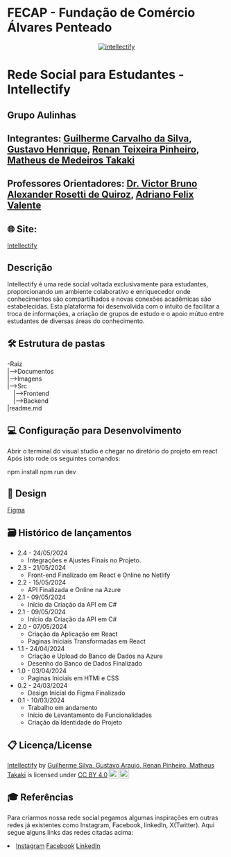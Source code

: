 # FECAP - Fundação de Comércio Álvares Penteado

<p align="center">
<a href= "https://www.fecap.br/"><img src="https://i.ibb.co/Gk77PTm/intellectify.webp" alt="intellectify" border="0" /></a>
</p>

# Rede Social para Estudantes - Intellectify

## Grupo Aulinhas

## Integrantes: <a href="https://github.com/deGuicS">Guilherme Carvalho da Silva</a>, <a href="https://www.linkedin.com/in/gustavo-henrique-santos-araujo-543853246/?originalSubdomain=br)/">Gustavo Henrique</a>, <a href="https://www.linkedin.com/in/renan-teixeira-62b550238/">Renan Teixeira Pinheiro</a>, <a href="https://www.linkedin.com/in/matheus-de-medeiros-5516a02a9/">Matheus de Medeiros Takaki</a>

## Professores Orientadores: <a href="https://www.linkedin.com/in/victorbarq/">Dr. Victor Bruno Alexander Rosetti de Quiroz</a>, <a href="https://www.linkedin.com/in/adriano-valente-534576135/">Adriano Felix Valente</a>

## :globe_with_meridians: Site:
<a href="https://intellectify.netlify.app/">Intellectify</a>

## Descrição

<p>
Intellectify é uma rede social voltada exclusivamente para estudantes, proporcionando um ambiente colaborativo e enriquecedor onde conhecimentos são compartilhados e novas conexões acadêmicas são estabelecidas. Esta plataforma foi desenvolvida com o intuito de facilitar a troca de informações, a criação de grupos de estudo e o apoio mútuo entre estudantes de diversas áreas do conhecimento.
</p>

## 🛠 Estrutura de pastas

-Raiz<br>
|-->Documentos<br>
|-->Imagens<br>
|-->Src<br>
  &emsp;|-->Frontend<br>
  &emsp;|-->Backend<br>
|readme.md<br>

## 💻 Configuração para Desenvolvimento

Abrir o terminal do visual studio e chegar no diretório do projeto em react
Após isto rode os seguintes comandos:

npm install
npm run dev


## :art: Design
<a href="https://www.figma.com/design/t81qVEwm07wqqex950LXah/Prot%C3%B3tipo-Rede-Social-Intelectify?node-id=0-1&t=6u8cdZ7qof7Twiif-1">Figma</a>

## 🗃 Histórico de lançamentos
* 2.4 - 24/05/2024
    * Integrações e Ajustes Finais no Projeto.
* 2.3 - 21/05/2024
    * Front-end Finalizado em React e Online no Netlify
* 2.2 - 15/05/2024
    * API Finalizada e Online na Azure
* 2.1 - 09/05/2024
    * Início da Criação da API em C#
* 2.1 - 09/05/2024
    * Início da Criação da API em C#
* 2.0 - 07/05/2024
    * Criação da Aplicação em React
    * Paginas Iniciais Transformadas em React
* 1.1 - 24/04/2024
    * Criação e Upload do Banco de Dados na Azure
    * Desenho do Banco de Dados Finalizado
* 1.0 - 03/04/2024
    * Paginas Iniciais em HTMl e CSS
* 0.2 - 24/03/2024
    * Design Inicial do Figma Finalizado
* 0.1 - 10/03/2024
    * Trabalho em andamento
    * Início de Levantamento de Funcionalidades
    * Criação da Identidade do Projeto


## 📋 Licença/License
<p xmlns:cc="http://creativecommons.org/ns#" xmlns:dct="http://purl.org/dc/terms/"><a property="dct:title" rel="cc:attributionURL" href="https://github.com/2024-1-NADS2/Projeto3">Intellectify</a> by <a rel="cc:attributionURL dct:creator" property="cc:attributionName" href="https://www.linkedin.com/in/guilherme-carvalho-da-silva-7996b0197/, https://www.linkedin.com/in/gustavo-henrique-santos-araujo-543853246/, https://www.linkedin.com/in/renan-teixeira-62b550238/, https://www.linkedin.com/in/matheus-de-medeiros-5516a02a9/ ">Guilherme Silva, Gustavo Araujo, Renan Pinheiro, Matheus Takaki</a> is licensed under <a href="https://creativecommons.org/licenses/by/4.0/?ref=chooser-v1" target="_blank" rel="license noopener noreferrer" style="display:inline-block;">CC BY 4.0<img style="height:22px!important;margin-left:3px;vertical-align:text-bottom;" src="https://mirrors.creativecommons.org/presskit/icons/cc.svg?ref=chooser-v1" alt=""><img style="height:22px!important;margin-left:3px;vertical-align:text-bottom;" src="https://mirrors.creativecommons.org/presskit/icons/by.svg?ref=chooser-v1" alt=""></a></p>

## 🎓 Referências

Para criarmos nossa rede social pegamos algumas inspirações em outras redes já existentes como Instagram, Facebook, linkedIn, X(Twitter).
Aqui segue alguns links das redes citadas acima:
<li>
 <a href="https://www.instagram.com/">Instagram</a> 
  <a href="https://www.facebook.com/?locale=pt_BR">Facebook</a>
<a href="https://br.linkedin.com/?src=go-pa&trk=sem-ga_campid.12619604099_asid.149519181115_crid.657343811716_kw.linkedin_d.c_tid.kwd-148086543_n.g_mt.e_geo.1001773&mcid=6821526239111716925&cid=&gad_source=1&gclid=Cj0KCQjwjLGyBhCYARIsAPqTz1-D-T-zXvcPpCcwRG3OZJyPRevF0l_rv7yfY7ygodvFygDRlB4T3mIaAirdEALw_wcB&gclsrc=aw.ds
https://x.com/?lang=pt-br
">LinkedIn</a>
</li>
